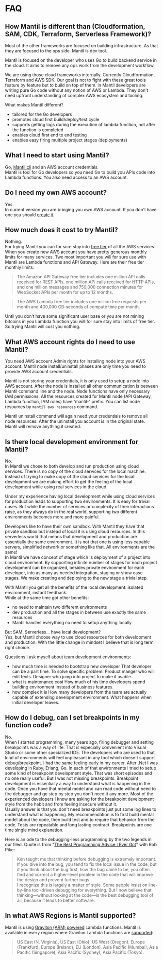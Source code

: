 # FAQ

## How Mantil is different than (Cloudformation, SAM, CDK, Terraform, Serverless Framework)?

Most of the other frameworks are focused on building infrastructure. As that they are focused to the ops side. Mantil is dev tool.

Mantil is focused on the developer who uses Go to build backend service in the cloud. It aims to remove any ops work from the development workflow.

We are using those cloud frameworks internally. Currently Cloudformation, Terraform and AWS SDK. Our goal is not to fight with these great tools feature by feature but to build on top of them. In Mantil developers are writing pure Go code without any notion of AWS or Lambda. They don't need upfront understanding of complex AWS ecosystem and tooling.  

What makes Mantil different?
 * tailored for the Go developers
 * promotes cloud first build/deploy/test cycle
 * supports getting logs during the execution of lambda function, not after the function is completed
 * enables cloud first end to end testing
 * enables easy firing multiple project stages (deployments)

## What I need to start using Mantil?
Go, [Mantil cli](https://github.com/mantil-io/mantil#installation) and an AWS account credentials.  
Mantil is tool for Go developers so you need Go to build you APIs code into Lambda functions. You also need access to an AWS account. 

## Do I need my own AWS account?
Yes.  
In current version you are bringing you own AWS account. If you don't have one you should [create it](https://portal.aws.amazon.com/billing/signup#/start).

## How much does it cost to try Mantil?
Nothing.  
For trying Mantil you can for sure stay into [free tier](https://aws.amazon.com/free/?all-free-tier.sort-by=item.additionalFields.SortRank&all-free-tier.sort-order=asc&awsf.Free%20Tier%20Types=*all&awsf.Free%20Tier%20Categories=*all) of all the AWS services. When you create new AWS account you have pretty generous monthly limits for many services. Two most important you will for sure use with Mantil are Lambda functions and API Gateway. Here are their free tier monthly limits:

> The Amazon API Gateway free tier includes one million API calls received for REST APIs, one million API calls received for HTTP APIs, and one million messages and 750,000 connection minutes for WebSocket APIs per month for up to 12 months.

> The AWS Lambda free tier includes one million free requests per month and 400,000 GB-seconds of compute time per month.

Until you don't have some significant user base or you are not mining bitcoins in you Lambda function you will for sure stay into limits of free tier. So trying Mantil will cost you nothing. 

## What AWS account rights do I need to use Mantil? 
You need AWS account Admin rights for installing node into your AWS account. Mantil node install/uninstall phases are only time you need to provide AWS account credentials. 

Mantil is not storing your credentials, it is only used to setup a node into AWS account. After the node is installed all other communication is between Mantil command line and the node. Node functions have only necessary IAM permissions. All the resources created for Mantil node (API Gateway, Lambda function, IAM roles) have 'mantil-' prefix. You can list node resources by `mantil aws resources` command.

Mantil uninstall command will again need your credentials to remove all node resources. After the uninstall you account is in the original state. Mantil will remove anything it created. 

## Is there local development environment for Mantil?
No.  
In Mantil we chose to both develop and run production using cloud services. There is no copy of the cloud services for the local machine. Instead of trying to make copy of the cloud services for the local development we are making effort to get the feeling of the local development while using real services in the cloud. 

Under my experience having local development while using cloud services for production leads to supporting two environments. It is easy for trivial cases. But while the number of services or complexity of their interactions raise, as they always do in the real world, supporting two different environments becomes more and more painful. 

Developers like to have their own sandbox. With Mantil they have that private sandbox but instead of local it is using cloud resources. In this serverless world that means that development and production are essentially the same environment. It is not that one is using less capable servers, simplified network or something like that. All environments are the same!  
In Mantil we have concept of stage which is deployment of a project into cloud environment. By supporting infinite number of stages for each project development can be organized, besides private environment for each developer, into as many as needed integration, staging or show case stages. We make creating and deploying to the new stage a trivial step.

With Mantil you get all the benefits of the local development: isolated environment, instant feedback.   
While at the same time got other benefits:
 * no need to maintain two different environments
 * dev production and all the stages in between use exactly the same resources
 * Mantil handles everything no need to setup anything locally
 
But SAM, Serverless... have local development?  
Yes, but Mantil choose way to use cloud resources for both development and production. With the little change in mindset I believe that is long term right choice.

Questions I ask myself about team development environments:
 * how much time is needed to bootstrap new developer
   That developer can be a part time. To solve specific problem. Product manger who will edit texts. Designer who jump into project to make it usable. 
 * what is maintenance cost
   How much of his time developers spend building environment instead of business features.
 * how complex it is
   How many developers from the team are actually capable of extending development environment.
   What happens when initial developer leaves.
   

## How do I debug, can I set breakpoints in my function code?
No.  
When I started programming, many years ago, firing debugger and setting breakpoints was a way of life. That is especially convenient into Visual Studio or some other specialized IDE. The developers who are used to that kind of environments will feel unpleasant in any tool which doesn't support debug/breakpoint. I had the same feeling early in my career. After .Net I was developing in Ruby, Erlang, Go. In each of that environments I tried to setup some kind of breakpoint development style. That was short episodes and no one really useful. But I was not missing breakpoints. Breakpoint development is essentially a way to understand what is happening in the code. Once you have that mental model and can read code without need to fire debugger and go step by step you don't need it any more. Most of the experienced developers I know are asking for the breakpoint development style from the habit and from feeling insecure without it.  
Usually answer is that you don't need breakpoints just put some log lines to understand what is happening. My recommendation is to first build mental model about the code, then build test and to require that behavior from the code. Tests are repeatable and long lasting contract. Breakpoints are one time single mind explanation. 

Here is an ode to the debugging-less programming by the two legends in our filed. Quote is from "[The Best Programming Advice I Ever Got](http://www.informit.com/articles/article.aspx?p=1941206)" with Rob Pike:

> Ken taught me that thinking before debugging is extremely important. If you dive into the bug, you tend to fix the local issue in the code, but if you think about the bug first, how the bug came to be, you often find and correct a higher-level problem in the code that will improve the design and prevent further bugs.  
> I recognize this is largely a matter of style. Some people insist on line-by-line tool-driven debugging for everything. But I now believe that thinking—without looking at the code—is the best debugging tool of all, because it leads to better software.

## In what AWS Regions is Mantil supported?
Mantil is using [Graviton (ARM) powered](https://aws.amazon.com/blogs/aws/aws-lambda-functions-powered-by-aws-graviton2-processor-run-your-functions-on-arm-and-get-up-to-34-better-price-performance/) Lambda functions. Mantil is available in every region where Graviton Lambda functions are [supported](https://github.com/mantil-io/mantil/blob/eafd1a09bade875e225b5f271cdb17f9211a970a/cli/controller/setup.go#L30):

> US East (N. Virginia), US East (Ohio), US West (Oregon), Europe (Frankfurt), Europe (Ireland), EU (London), Asia Pacific (Mumbai), Asia Pacific (Singapore), Asia Pacific (Sydney), Asia Pacific (Tokyo).

<!--
+* usporedba s drugim alatima

+* Postoji li lokalna razvojna okolina - ne
+* Moram li imati svoj AWS account - da
+* Moram li imati prava na AWS-u - da, ali samo za install fazu, nakon toga vise ne treba, u buducim verzijama nece morati imati nikakva AWS prava napomenuti to
+* Koliko ce me kostatiti to na AWS-u - ma nista,
+* Sto moram imati na svom racunalu - mantil cli i Go, sve ostalo je u cloudu

* Sto ce Mantil kreirati na mom AWS accountu - popis za node, za project, objasniti naming, tagging
* Kako da znam koji su resursi kreirani od strane Mantila - objasniti naming, tagging
* Kako da znam sto se dogadja u mojoj lambda funkciji - invoke pokazuje logove
* Mogu li imati vise deploymenta jednog projekta

* Postoji li Visual Studio Code Mantil plugin
* Podrzava li Mantil Step Functions?

* The one about AWS Console - use it for exploring, use other repeatable tool for modifiying

* In what AWS Regions is Mantil supported?
-->

